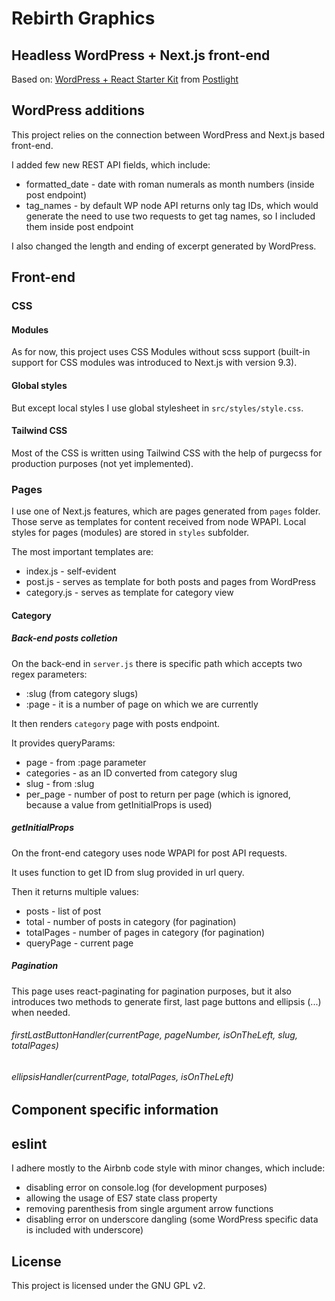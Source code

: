 # Rebirth Graphics
## Headless WordPress + Next.js front-end
Based on: [WordPress + React Starter Kit](https://github.com/postlight/headless-wp-starter) from [Postlight](https://postlight.com/)


## WordPress additions
This project relies on the connection between WordPress and Next.js based front-end.

I added few new REST API fields, which include:
* formatted_date - date with roman numerals as month numbers (inside post endpoint)
* tag_names - by default WP node API returns only tag IDs, which would generate the need to use two requests to get tag names, so I included them inside post endpoint

I also changed the length and ending of excerpt generated by WordPress.

## Front-end

### CSS
#### Modules

As for now, this project uses CSS Modules without scss support (built-in support for CSS modules was introduced to Next.js with version 9.3).

#### Global styles

But except local styles I use global stylesheet in `src/styles/style.css`.

#### Tailwind CSS

Most of the CSS is written using Tailwind CSS with the help of purgecss for production purposes (not yet implemented).

### Pages
I use one of Next.js features, which are pages generated from `pages` folder. Those serve as templates for content received from node WPAPI.
Local styles for pages (modules) are stored in `styles` subfolder.

The most important templates are:

* index.js - self-evident
* post.js - serves as template for both posts and pages from WordPress
* category.js - serves as template for category view


#### Category

##### Back-end posts colletion

On the back-end in `server.js` there is specific path which accepts two regex parameters:
* :slug (from category slugs)
* :page - it is a number of page on which we are currently

It then renders `category` page with posts endpoint.

It provides queryParams:
* page - from :page parameter
* categories - as an ID converted from category slug
* slug - from :slug
* per_page - number of post to return per page (which is ignored, because a value from getInitialProps is used)

##### getInitialProps

On the front-end category uses node WPAPI for post API requests.

It uses function to get ID from slug provided in url query.

Then it returns multiple values:
* posts - list of post
* total - number of posts in category (for pagination)
* totalPages - number of pages in category (for pagination)
* queryPage - current page


##### Pagination

This page uses react-paginating for pagination purposes, but it also introduces two methods to generate first, last page buttons and ellipsis (...) when needed.

###### firstLastButtonHandler(currentPage, pageNumber, isOnTheLeft, slug, totalPages)

###### ellipsisHandler(currentPage, totalPages, isOnTheLeft)


## Component specific information

## eslint
I adhere mostly to the Airbnb code style with minor changes, which include:

*  disabling error on console.log (for development purposes)
*  allowing the usage of ES7 state class property
*  removing parenthesis from single argument arrow functions
*  disabling error on underscore dangling (some WordPress specific data is included with underscore)

## License
This project is licensed under the GNU GPL v2.
